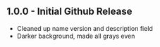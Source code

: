 ## 1.0.0 - Initial Github Release
* Cleaned up name version and description field
* Darker background, made all grays even
